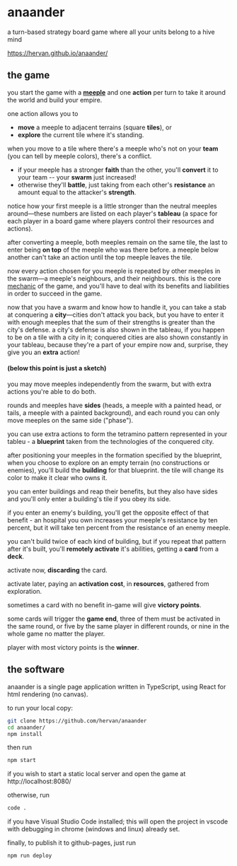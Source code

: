 # anaander
a turn-based strategy board game where all your units belong to a hive mind

https://hervan.github.io/anaander/

## the game

you start the game with a **[meeple](https://en.wiktionary.org/wiki/meeple)** and one **action** per turn to take it around the world and build your empire.

one action allows you to
- **move** a meeple to adjacent terrains (square **tiles**), or
- **explore** the current tile where it's standing.

when you move to a tile where there's a meeple who's not on your **team** (you can tell by meeple colors), there's a conflict.
- if your meeple has a stronger **faith** than the other, you'll **convert** it to your team -- your **swarm** just increased!
- otherwise they'll **battle**, just taking from each other's **resistance** an amount equal to the attacker's **strength**.

notice how your first meeple is a little stronger than the neutral meeples around&mdash;these numbers are listed on each player's **tableau** (a space for each player in a board game where players control their resources and actions).

after converting a meeple, both meeples remain on the same tile, the last to enter being **on top** of the meeple who was there before. a meeple below another can't take an action until the top meeple leaves the tile.

now every action chosen for you meeple is repeated by other meeples in the swarm&mdash;a meeple's neighbours, and their neighbours. this is the core [mechanic](https://en.wikipedia.org/wiki/Game_mechanics) of the game, and you'll have to deal with its benefits and liabilities in order to succeed in the game.

now that you have a swarm and know how to handle it, you can take a stab at conquering a **city**&mdash;cities don't attack you back, but you have to enter it with enough meeples that the sum of their strengths is greater than the city's defense. a city's defense is also shown in the tableau, if you happen to be on a tile with a city in it; conquered cities are also shown constantly in your tableau, because they're a part of your empire now and, surprise, they give you an **extra** action!

#### (below this point is just a sketch) ####

you may move meeples independently from the swarm, but with extra actions you're able to do both.

rounds and meeples have **sides** (heads, a meeple with a painted head, or tails, a meeple with a painted background), and each round you can only move meeples on the same side ("phase").

you can use extra actions to form the tetramino pattern represented in your tableu - a **blueprint** taken from the technologies of the conquered city.

after positioning your meeples in the formation specified by the blueprint, when you choose to explore on an empty terrain (no constructions or enemies), you'll build the **building** for that blueprint. the tile will change its color to make it clear who owns it.

you can enter buildings and reap their benefits, but they also have sides and you'll only enter a building's tile if you obey its side.

if you enter an enemy's building, you'll get the opposite effect of that benefit - an hospital you own increases your meeple's resistance by ten percent, but it will take ten percent from the resistance of an enemy meeple.

you can't build twice of each kind of building, but if you repeat that pattern after it's built, you'll **remotely activate** it's abilities, getting a **card** from a **deck**.

activate now, **discarding** the card.

activate later, paying an **activation cost**, in **resources**, gathered from exploration.

sometimes a card with no benefit in-game will give **victory points**.

some cards will trigger the **game end**, three of them must be activated in the same round, or five by the same player in different rounds, or nine in the whole game no matter the player.

player with most victory points is the **winner**.

## the software ##

anaander is a single page application written in TypeScript, using React for html rendering (no canvas).

to run your local copy:
```bash
git clone https://github.com/hervan/anaander
cd anaander/
npm install
```
then run
```bash
npm start
```
if you wish to start a static local server and open the game at http://localhost:8080/

otherwise, run
```bash
code .
```
if you have Visual Studio Code installed; this will open the project in vscode with debugging in chrome (windows and linux) already set.

finally, to publish it to github-pages, just run
```bash
npm run deploy
```
